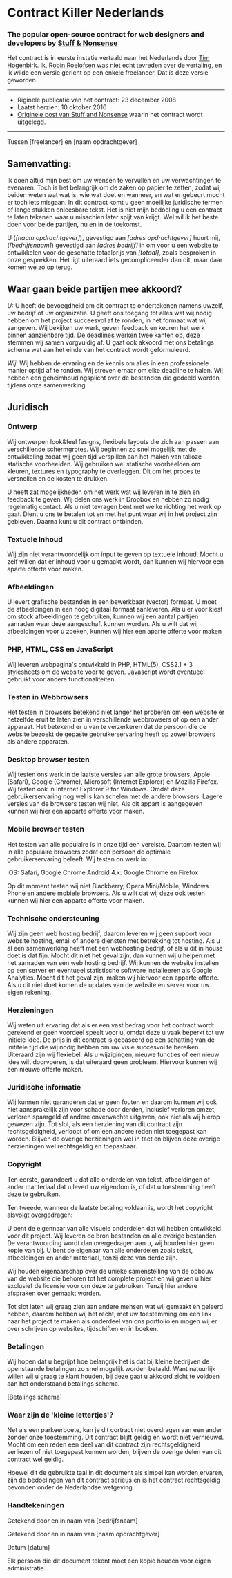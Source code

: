 # Contract Killer Nederlands
### The popular open-source contract for web designers and developers by [Stuff & Nonsense](http://stuffandnonsense.co.uk/)
Het contract is in eerste instatie vertaald naar het Nederlands door [Tim Hogenbirk](http://www.timhogenbirk.com/). Ik, [Robin Roelofsen](https://robinroelofsen.nl/) was niet echt tevreden over de vertaling, en ik wilde een versie gericht op een enkele freelancer. Dat is deze versie geworden.

* * *

* Riginele publicatie van het contract: 23 december 2008
* Laatst herzien: 10 oktober 2016
* [Originele post van Stuff and Nonsense](http://stuffandnonsense.co.uk/projects/contract-killer/) waarin het contract wordt uitgelegd.

* * *


Tussen [freelancer] en [naam opdrachtgever]

## Samenvatting:

Ik doen altijd mijn best om uw wensen te vervullen en uw verwachtingen te evenaren. Toch is het belangrijk om de zaken op papier te zetten, zodat wij beiden weten wat wat is, wie wat doet en wanneer, en wat er gebeurt mocht er toch iets misgaan. In dit contract komt u geen moeilijke juridische termen of lange stukken onleesbare tekst. Het is niet mijn bedoeling u een contract te laten tekenen waar u misschien later spijt van krijgt. Wel wil ik het beste doen voor beide partijen, nu en in de toekomst.

U (*[naam opdrachtgever]*), gevestigd aan *[adres opdrachtgever]* huurt mij, (*[bedrijfsnaam]*) gevestigd aan *[adres bedrijf]* in om voor u een website te ontwikkelen voor de geschatte totaalprijs van *[totaal]*, zoals besproken in onze gesprekken.
Het ligt uiteraard iets gecompliceerder dan dit, maar daar komen we zo op terug.


## Waar gaan beide partijen mee akkoord?

*U:* U heeft de bevoegdheid om dit contract te ondertekenen namens uwzelf, uw bedrijf of uw organizatie. U geeft ons toegang tot alles wat wij nodig hebben om het project succeesvol af te ronden, in het formaat wat wij aangeven.
Wij bekijken uw werk, geven feedback en keuren het werk binnen aanzienbare tijd. De deadlines werken twee kanten op, deze stemmen wij samen vorgvuldig af. U gaat ook akkoord met ons betalings schema wat aan het einde van het contract wordt geformuleerd.

*Wij:* Wij hebben de ervaring en de kennis om alles in een professionele manier optijd af te ronden. Wij streven ernaar om elke deadline te halen. Wij hebben een geheimhoudingsplicht over de bestanden die gedeeld worden tijdens onze samenwerking.

## Juridisch

### Ontwerp

Wij ontwerpen look&feel fesigns, flexibele layouts die zich aan passen aan verschillende schermgrotes. Wij beginnen zo snel mogelijk met de ontwikkeling zodat wij geen tijd verspillen aan het maken van talloze statische voorbeelden.
Wij gebruiken wel statische voorbeelden om kleuren, textures en typography te overleggen. Dit om het proces te versnellen en de kosten te drukken.

U heeft zat mogelijkheden om het werk wat wij leveren in te zien en feedback te geven. Wij delen ons werk in Dropbox en hebben zo nodig regelmatig contact. Als u niet tevragen bent met welke richting het werk op gaat. Dient u ons te betalen tot en met het punt waar wij in het project zijn gebleven. Daarna kunt u dit contract ontbinden.

### Textuele Inhoud

Wij zijn niet verantwoordelijk om input te geven op textuele inhoud. Mocht u zelf willen dat er inhoud voor u gemaakt wordt, dan kunnen wij hiervoor een aparte offerte voor maken.

### Afbeeldingen

U levert grafische bestanden in een bewerkbaar (vector) formaat. U moet de afbeeldingen in een hoog digitaal formaat aanleveren. Als u er voor kiest om stock afbeeldingen te gebruiken, kunnen wij een aantal partijen aanraden waar deze aangeschaft kunnen worden. Als u wilt dat wij afbeeldingen voor u zoeken, kunnen wij hier een aparte offerte voor maken

### PHP, HTML, CSS en JavaScript

Wij leveren webpagina's ontwikkeld in PHP, HTML(5), CSS2.1 + 3 stylesheets om de website voor te geven. Javascript wordt eventueel gebruikt voor andere functionaliteiten.

### Testen in Webbrowsers


Het testen in browsers betekend niet langer het proberen om een website er hetzelfde eruit te laten zien in verschillende webbrowsers of op een ander apparaat. Het betekend er u van te verzerkeren dat de persoon die de website bezoekt de gepaste gebruikerservaring heeft op zowel browsers als andere apparaten.

### Desktop browser testen

Wij testen ons werk in de laatste versies van alle grote browsers, Apple (Safari), Google (Chrome), Microsoft (Internet Explorer) en Mozilla Firefox.
Wij testen ook in Internet Explorer 9 for Windows. Omdat deze gebruikerservaring nog wel is kan schelen met de andere browsers. Lagere versies van de browsers testen wij niet. Als dit appart is aangegeven kunnen wij hier een apparte offerte voor maken.

### Mobile browser testen

Het testen van alle populaire is in onze tijd een vereiste. Daartom testen wij in alle populaire browsers zodat een persoon de optimale gebruikerservaring beleeft. Wij testen on werk in:

iOS: Safari, Google Chrome
Android 4.x: Google Chrome en Firefox

Op dit moment testen wij niet Blackberry, Opera Mini/Mobile, Windows Phone en andere mobiele browsers. Als u wilt dat wij deze ook testen kunnen wij hier een apparte offerte voor maken.

### Technische ondersteuning

Wij zijn geen web hosting bedrijf, daarom leveren wij geen support voor website hosting, email of andere diensten met betrekking tot hosting. Als u al een samenwerking heeft met een webhosting bedrijf, of als u dit in house doet is dat fijn. Mocht dit niet het geval zijn, dan kunnen wij u helpen met het aanraden van een web hosting bedrijf. Wij kunnen de website instellen op een server en eventueel statistische software installeeren als Google Analytics.
Mocht dit het geval zijn, maken wij hiervoor een apparte offerte. Als u dit niet doet komen de updates van de website en server voor uw eigen rekening.

### Herzieningen

Wij weten uit ervaring dat als er een vast bedrag voor het contract wordt gerekend er geen voordeel speelt voor u, omdat deze u vaak beperkt tot uw initiele idee. De prijs in dit contract is gebaseerd op een schatting van de inititele tijd die wij nodig hebben om uw visie succesvol te bereiken.  Uiteraard zijn wij flexiebel. Als u wijzigingen, nieuwe functies of een nieuw idee wilt doorvoeren, is dat uiteraard geen probleem. Hiervoor kunnen wij een nieuwe offerte maken.

### Juridische informatie

Wij kunnen niet garanderen dat er geen fouten en daarom kunnen wij ook niet aansprakelijk zijn voor schade door derden, inclusief verloren omzet, verloren spaargeld of andere onverwachte uitgaven, ook niet als wij hierop gewezen zijn. Tot slot, als een herziening van dit contract zijn rechtsgeldigheid, verloopt of om een andere reden niet toegepast kan worden. Blijven de overige herzieningen wel in tact en blijven deze overige herzieningen wel rechtsgeldig en toepasbaar.

### Copyright

Ten eerste, garandeert u dat alle onderdelen van tekst, afbeeldingen of ander manteriaal dat u levert uw eigendom is, of dat u toestemming heeft deze te gebruiken.

Ten tweede, wanneer de laatste betaling voldaan is, wordt het copyright alsvolgt overgedragen:

U bent de eigennaar van alle visuele onderdelen dat wij hebben ontwikkeld voor dit project. Wij leveren de bron bestanden en alle overige bestanden. De verantwoording wordt dan overgedragen aan u, wij houden hier geen kopie van bij. U bent de eigenaar van alle onderdelen zoals tekst, afbeeldingen en ander materiaal, tenzij deze van derde zijn.

Wij houden eigenaarschap over de unieke samenstelling van de opbouw van de website die behoren tot het complete project en wij geven u hier exclusief de licensie voor om deze te gebruiken. Tenzij hier andere afspraken over gemaakt worden.

Tot slot laten wij graag zien aan andere mensen wat wij gemaakt en geleerd hebben, daarom hebben wij het recht, met uw toestemming om een link naar het project te maken als onderdeel van ons portfolio en mogen wij er over schrijven op websites, tijdschiften en in boeken.

### Betalingen

Wij hopen dat u begrijpt hoe belangrijk het is dat bij kleine bedrijven de openstaande betalingen zo snel mogelijk worden betaald. Want natuurlijk willen wij u graag te klant houden, bij deze gaat u akkoord zicht te voldoen aan het onderstaand betalings schema.

[Betalings schema]

### Waar zijn de 'kleine lettertjes'?

Net als een parkeerboete, kan je dit cortract niet overdragen aan een ander zonder onze toestemming. Dit contract blijft geldig en wordt niet vernieuwd. Mocht om een reden een deel van dit contract zijn rechtsgeldigheid verliezen of niet toegepast kunnen worden, blijven de overige delen van dit contract wel geldig.

Hoewel dit de gebruikte taal in dit document als simpel kan worden ervaren, zijn de bedoelingen van dit contract serieus en is het contract rechtsgeldig bevonden onder de Nederlandse wetgeving.

### Handtekeningen

Getekend door en in naam van [bedrijfsnaam]

Getekend door en in naam van [naam opdrachtgever]

Datum [datum]

Elk persoon die dit document tekent moet een kopie houden voor eigen administratie.
